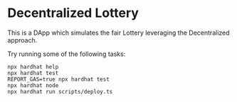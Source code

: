 # Decentralized Lottery

This is a DApp which simulates the fair Lottery leveraging the Decentralized approach.

Try running some of the following tasks:

```shell
npx hardhat help
npx hardhat test
REPORT_GAS=true npx hardhat test
npx hardhat node
npx hardhat run scripts/deploy.ts
```
